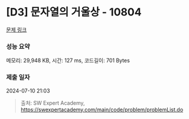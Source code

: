 # [D3] 문자열의 거울상 - 10804 

[문제 링크](https://swexpertacademy.com/main/code/problem/problemDetail.do?contestProbId=AXTC0x16D8EDFASe) 

### 성능 요약

메모리: 29,948 KB, 시간: 127 ms, 코드길이: 701 Bytes

### 제출 일자

2024-07-10 21:03



> 출처: SW Expert Academy, https://swexpertacademy.com/main/code/problem/problemList.do
